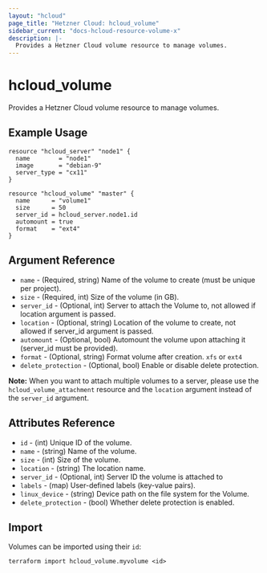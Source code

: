 ```yaml
---
layout: "hcloud"
page_title: "Hetzner Cloud: hcloud_volume"
sidebar_current: "docs-hcloud-resource-volume-x"
description: |-
  Provides a Hetzner Cloud volume resource to manage volumes.
---
```


# hcloud_volume

Provides a Hetzner Cloud volume resource to manage volumes.

## Example Usage

```hcl
resource "hcloud_server" "node1" {
  name        = "node1"
  image       = "debian-9"
  server_type = "cx11"
}

resource "hcloud_volume" "master" {
  name      = "volume1"
  size      = 50
  server_id = hcloud_server.node1.id
  automount = true
  format    = "ext4"
}
```

## Argument Reference

- `name` - (Required, string) Name of the volume to create (must be unique per project).
- `size` - (Required, int) Size of the volume (in GB).
- `server_id` - (Optional, int) Server to attach the Volume to, not allowed if location argument is passed.
- `location` - (Optional, string) Location of the volume to create, not allowed if server_id argument is passed.
- `automount` - (Optional, bool) Automount the volume upon attaching it (server_id must be provided).
- `format` - (Optional, string) Format volume after creation. `xfs` or `ext4`
- `delete_protection` - (Optional, bool) Enable or disable delete protection.

**Note:** When you want to attach multiple volumes to a server, please use the `hcloud_volume_attachment` resource and the `location` argument instead of the `server_id` argument.

## Attributes Reference

- `id` - (int) Unique ID of the volume.
- `name` - (string) Name of the volume.
- `size` - (int) Size of the volume.
- `location` - (string) The location name.
- `server_id` - (Optional, int) Server ID the volume is attached to
- `labels` - (map) User-defined labels (key-value pairs).
- `linux_device` - (string) Device path on the file system for the Volume.
- `delete_protection` - (bool) Whether delete protection is enabled.

## Import

Volumes can be imported using their `id`:

```
terraform import hcloud_volume.myvolume <id>
```
